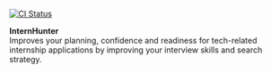 [![CI Status](https://github.com/AY2021S1-CS2103T-T15-4/tp/workflows/Java%20CI/badge.svg)](https://github.com/AY2021S1-CS2103T-T15-4/tp/actions)

**InternHunter**<br>
  Improves your planning, confidence and readiness for tech-related internship applications by improving your interview skills and search strategy. 
